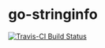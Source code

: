 go-stringinfo
============

[![Travis-CI Build Status](https://travis-ci.org/timonwong/go-stringinfo.svg?branch=master)](https://travis-ci.org/timonwong/go-stringinfo)
